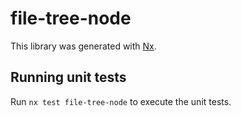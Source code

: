 # file-tree-node

This library was generated with [Nx](https://nx.dev).

## Running unit tests

Run `nx test file-tree-node` to execute the unit tests.
